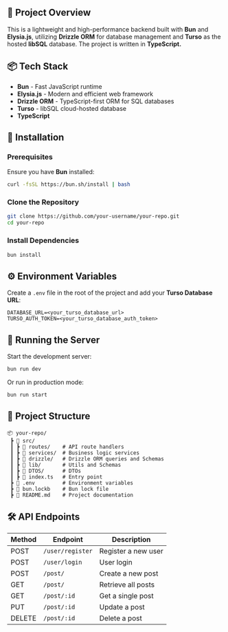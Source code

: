 ## 🚀 Project Overview

This is a lightweight and high-performance backend built with **Bun** and **Elysia.js**, utilizing **Drizzle ORM** for database management and **Turso** as the hosted **libSQL** database. The project is written in **TypeScript.**

## 📦 Tech Stack

- **Bun** - Fast JavaScript runtime
- **Elysia.js** - Modern and efficient web framework
- **Drizzle ORM** - TypeScript-first ORM for SQL databases
- **Turso** - libSQL cloud-hosted database
- **TypeScript**

## 🔧 Installation

### Prerequisites

Ensure you have **Bun** installed:

```sh
curl -fsSL https://bun.sh/install | bash
```

### Clone the Repository

```sh
git clone https://github.com/your-username/your-repo.git
cd your-repo
```

### Install Dependencies

```sh
bun install
```

## ⚙️ Environment Variables

Create a `.env` file in the root of the project and add your **Turso Database URL**:

```
DATABASE_URL=<your_turso_database_url>
TURSO_AUTH_TOKEN=<your_turso_database_auth_token>
```

## 🔨 Running the Server

Start the development server:

```sh
bun run dev
```

Or run in production mode:

```sh
bun run start
```

## 📂 Project Structure

```
📦 your-repo/
 ┣ 📂 src/
 ┃ ┣ 📂 routes/    # API route handlers
 ┃ ┣ 📂 services/  # Business logic services
 ┃ ┣ 📂 drizzle/   # Drizzle ORM queries and Schemas
 ┃ ┣ 📂 lib/       # Utils and Schemas
 ┃ ┣ 📂 DTOS/      # DTOs 
 ┃ ┣ 📜 index.ts   # Entry point
 ┣ 📜 .env         # Environment variables
 ┣ 📜 bun.lockb    # Bun lock file
 ┣ 📜 README.md    # Project documentation
```

## 🛠 API Endpoints

| Method | Endpoint         | Description         |
| ------ | ---------------- | ------------------- |
| POST   | `/user/register` | Register a new user |
| POST   | `/user/login`    | User login          |
| POST   | `/post/`         | Create a new post   |
| GET    | `/post/`         | Retrieve all posts  |
| GET    | `/post/:id`      | Get a single post   |
| PUT    | `/post/:id`      | Update a post       |
| DELETE | `/post/:id`      | Delete a post       |
